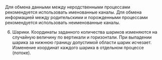 Для обмена данными между неродственными процессами рекомендуется 
использовать именованные каналы. Для обмена информацией между 
родительскими и порожденными процессами рекомендуется использовать 
неименованные каналы.

6. Шарики. Координаты заданного количества шариков изменяются 
на случайную величину по вертикали и горизонтали. При выпадении 
шарика за нижнюю границу допустимой области шарик исчезает. 
Изменение координат каждого шарика в отдельном процессе (потоке).
